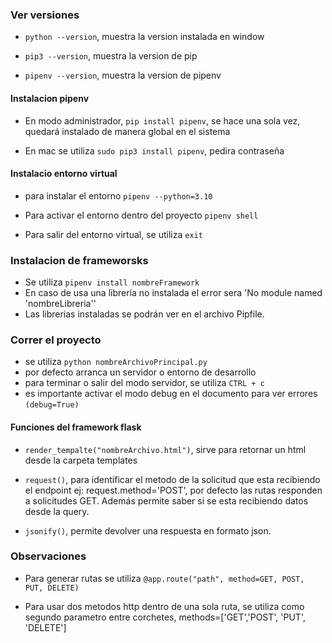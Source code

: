 ### Ver versiones

- `python --version`, muestra la version instalada en window

- `pip3 --version`, muestra la version de pip

- `pipenv --version`, muestra la version de pipenv

#### Instalacion pipenv

- En modo administrador, `pip install pipenv`, se hace una sola vez, quedará instalado de manera global en el sistema

- En mac se utiliza `sudo pip3 install pipenv`, pedira contraseña


#### Instalacio entorno virtual

- para instalar el entorno `pipenv --python=3.10`

- Para activar el entorno dentro del proyecto `pipenv shell`

- Para salir del entorno virtual, se utiliza `exit`

### Instalacion de frameworsks

- Se utiliza `pipenv install nombreFramework`
- En caso de usa una librería no instalada el error sera 'No module named 'nombreLibreria'' 
- Las librerias instaladas se podrán ver en el archivo Pipfile.

### Correr el proyecto

- se utiliza `python nombreArchivoPrincipal.py`
- por defecto arranca un servidor o entorno de desarrollo
- para terminar o salir del modo servidor, se utiliza `CTRL + c`
- es importante activar el modo debug en el documento para ver errores `(debug=True)`

#### Funciones del framework flask

- `render_tempalte("nombreArchivo.html")`, sirve para retornar un html desde la carpeta templates

- `request()`, para identificar el metodo de la solicitud que esta recibiendo el endpoint ej: request.method='POST', por defecto las rutas responden a solicitudes GET. Además permite saber si se esta recibiendo datos desde la query.

- `jsonify()`, permite devolver una respuesta en formato json.

### Observaciones


- Para generar rutas se utiliza `@app.route("path", method=GET, POST, PUT, DELETE)`

- Para usar dos metodos http dentro de una sola ruta, se  utiliza como segundo parametro entre corchetes, methods=['GET','POST', 'PUT', 'DELETE']



